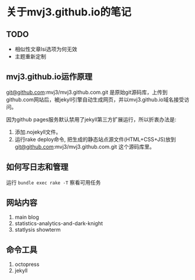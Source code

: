 关于mvj3.github.io的笔记
==========================================

TODO
------------------------------------------
*    相似性文章lsi选项为何无效
*    主题重新定制

mvj3.github.io运作原理
------------------------------------------
git@github.com:mvj3/mvj3.github.com.git 是原始git源码库，上传到github.com网站后，被jekyll引擎自动生成网页，并以mvj3.github.io域名接受访问。

因为github pages服务默认禁用了jekyll第三方扩展运行，所以折衷办法是:
1. 添加.nojekyll文件。
2. 运行rake deploy命令, 把生成的静态站点源文件(HTML+CSS+JS)放到 git@github.com:mvj3/mvj3.github.com.git 这个源码库里。


如何写日志和管理
------------------------------------------
运行 `bundle exec rake -T` 察看可用任务


网站内容
------------------------------------------
1. main blog
2. statistics-analytics-and-dark-knight
3. statlysis showterm


命令工具
------------------------------------------
1. octopress
2. jekyll
